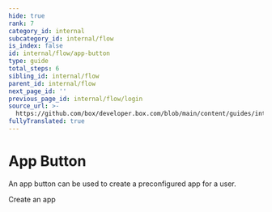 ```yaml
---
hide: true
rank: 7
category_id: internal
subcategory_id: internal/flow
is_index: false
id: internal/flow/app-button
type: guide
total_steps: 6
sibling_id: internal/flow
parent_id: internal/flow
next_page_id: ''
previous_page_id: internal/flow/login
source_url: >-
  https://github.com/box/developer.box.com/blob/main/content/guides/internal/flow/app-button.md
fullyTranslated: true
---
```

<!-- does not need translation -->

# App Button

An app button can be used to create a preconfigured app for a user.

<H>

<AppButton id="postman_app" name="Postman" scopes="root_readwrite,manage_managed_users" can_act_as_user access="application" authentication_type="auth_code_grant" redirect_url="/auth/callback" cors_origins>

Create an app

</AppButton>

</H>
